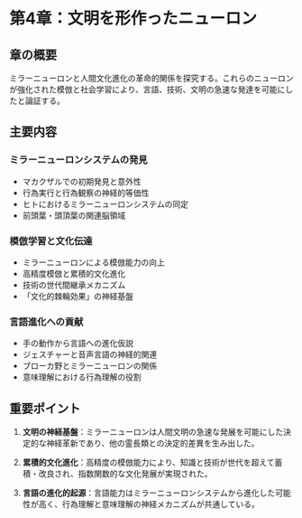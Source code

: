 # 第4章：文明を形作ったニューロン

## 章の概要
ミラーニューロンと人間文化進化の革命的関係を探究する。これらのニューロンが強化された模倣と社会学習により、言語、技術、文明の急速な発達を可能にしたと論証する。

## 主要内容

### ミラーニューロンシステムの発見
- マカクザルでの初期発見と意外性
- 行為実行と行為観察の神経的等価性
- ヒトにおけるミラーニューロンシステムの同定
- 前頭葉・頭頂葉の関連脳領域

### 模倣学習と文化伝達
- ミラーニューロンによる模倣能力の向上
- 高精度模倣と累積的文化進化
- 技術の世代間継承メカニズム
- 「文化的棘輪効果」の神経基盤

### 言語進化への貢献
- 手の動作から言語への進化仮説
- ジェスチャーと音声言語の神経的関連
- ブローカ野とミラーニューロンの関係
- 意味理解における行為理解の役割

## 重要ポイント

1. **文明の神経基盤**：ミラーニューロンは人間文明の急速な発展を可能にした決定的な神経革新であり、他の霊長類との決定的差異を生み出した。

2. **累積的文化進化**：高精度の模倣能力により、知識と技術が世代を超えて蓄積・改良され、指数関数的な文化発展が実現された。

3. **言語の進化的起源**：言語能力はミラーニューロンシステムから進化した可能性が高く、行為理解と意味理解の神経メカニズムが共通している。
